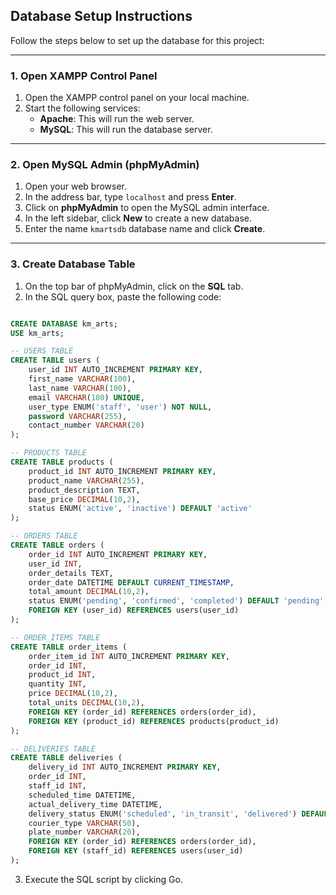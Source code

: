## Database Setup Instructions

Follow the steps below to set up the database for this project:

---

### 1. Open XAMPP Control Panel

1. Open the XAMPP control panel on your local machine.
2. Start the following services:
   - **Apache**: This will run the web server.
   - **MySQL**: This will run the database server.

---

### 2. Open MySQL Admin (phpMyAdmin)

1. Open your web browser.
2. In the address bar, type `localhost` and press **Enter**.
3. Click on **phpMyAdmin** to open the MySQL admin interface.
4. In the left sidebar, click **New** to create a new database.
5. Enter the name `kmartsdb` database name and click **Create**.

---

### 3. Create Database Table

1. On the top bar of phpMyAdmin, click on the **SQL** tab.
2. In the SQL query box, paste the following code:

```sql

CREATE DATABASE km_arts;
USE km_arts;

-- USERS TABLE
CREATE TABLE users (
    user_id INT AUTO_INCREMENT PRIMARY KEY,
    first_name VARCHAR(100),
    last_name VARCHAR(100),
    email VARCHAR(100) UNIQUE,
    user_type ENUM('staff', 'user') NOT NULL,
    password VARCHAR(255),
    contact_number VARCHAR(20)
);

-- PRODUCTS TABLE
CREATE TABLE products (
    product_id INT AUTO_INCREMENT PRIMARY KEY,
    product_name VARCHAR(255),
    product_description TEXT,
    base_price DECIMAL(10,2),
    status ENUM('active', 'inactive') DEFAULT 'active'
);

-- ORDERS TABLE
CREATE TABLE orders (
    order_id INT AUTO_INCREMENT PRIMARY KEY,
    user_id INT,
    order_details TEXT,
    order_date DATETIME DEFAULT CURRENT_TIMESTAMP,
    total_amount DECIMAL(10,2),
    status ENUM('pending', 'confirmed', 'completed') DEFAULT 'pending',
    FOREIGN KEY (user_id) REFERENCES users(user_id)
);

-- ORDER_ITEMS TABLE
CREATE TABLE order_items (
    order_item_id INT AUTO_INCREMENT PRIMARY KEY,
    order_id INT,
    product_id INT,
    quantity INT,
    price DECIMAL(10,2),
    total_units DECIMAL(10,2),
    FOREIGN KEY (order_id) REFERENCES orders(order_id),
    FOREIGN KEY (product_id) REFERENCES products(product_id)
);

-- DELIVERIES TABLE
CREATE TABLE deliveries (
    delivery_id INT AUTO_INCREMENT PRIMARY KEY,
    order_id INT,
    staff_id INT,
    scheduled_time DATETIME,
    actual_delivery_time DATETIME,
    delivery_status ENUM('scheduled', 'in_transit', 'delivered') DEFAULT 'scheduled',
    courier_type VARCHAR(50),
    plate_number VARCHAR(20),
    FOREIGN KEY (order_id) REFERENCES orders(order_id),
    FOREIGN KEY (staff_id) REFERENCES users(user_id)
);

```

3. Execute the SQL script by clicking Go.
